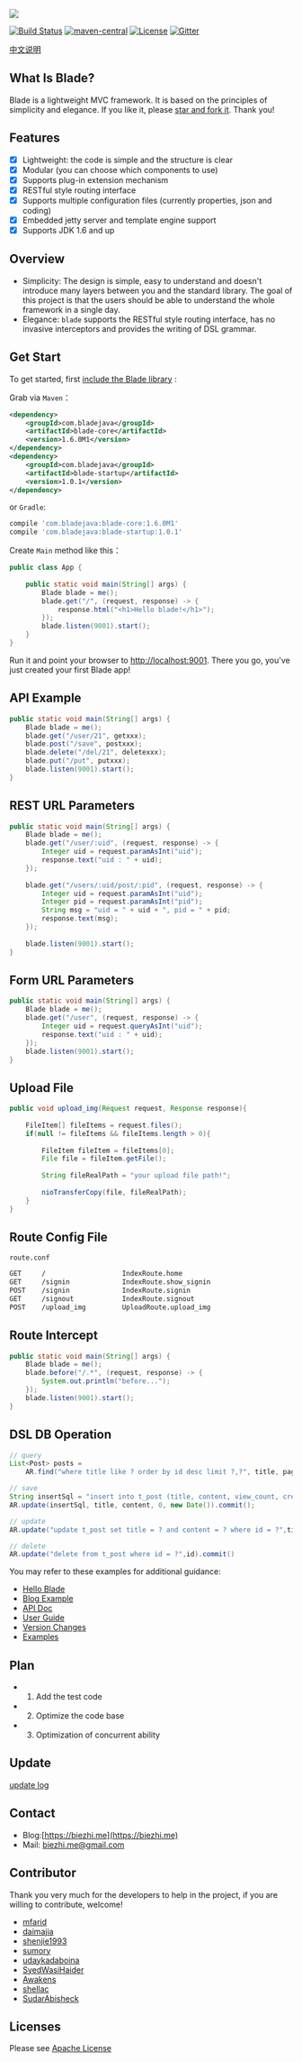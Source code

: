 
[![](https://dn-biezhi.qbox.me/LOGO_BIG.png)](http://bladejava.com)

[![Build Status](https://img.shields.io/travis/biezhi/blade.svg?style=flat-square)](https://travis-ci.org/biezhi/blade)
[![maven-central](https://img.shields.io/maven-central/v/com.bladejava/blade-core.svg?style=flat-square)](http://search.maven.org/#search%7Cga%7C1%7Cg%3A%22com.bladejava%22)
[![License](https://img.shields.io/badge/license-Apache%202-4EB1BA.svg?style=flat-square)](https://www.apache.org/licenses/LICENSE-2.0.html)
[![Gitter](https://badges.gitter.im/biezhi/blade.svg)](https://gitter.im/biezhi/blade?utm_source=badge&utm_medium=badge&utm_campaign=pr-badge)

[中文说明](https://github.com/biezhi/blade/blob/master/README_CN.md)

## What Is Blade?

Blade is a lightweight MVC framework. It is based on the principles of simplicity and elegance. 
If you like it, please [star and fork it](https://github.com/biezhi/blade). Thank you!

## Features

* [x] Lightweight: the code is simple and the structure is clear
* [x] Modular (you can choose which components to use)
* [x] Supports plug-in extension mechanism
* [x] RESTful style routing interface
* [x] Supports multiple configuration files (currently properties, json and coding)
* [x] Embedded jetty server and template engine support
* [x] Supports JDK 1.6 and up

## Overview

* Simplicity: The design is simple, easy to understand and doesn't introduce many layers between you and the standard library. The goal of this project is that the users should be able to understand the whole framework in a single day.
* Elegance: `blade` supports the RESTful style routing interface, has no invasive interceptors and provides the writing of DSL grammar.

## Get Start

To get started, first [include the Blade library](http://bladejava.com/docs/intro/getting_start) :

Grab via `Maven`：

```xml
<dependency>
	<groupId>com.bladejava</groupId>
	<artifactId>blade-core</artifactId>
	<version>1.6.0M1</version>
</dependency>
<dependency>
	<groupId>com.bladejava</groupId>
	<artifactId>blade-startup</artifactId>
	<version>1.0.1</version>
</dependency>
```
or `Gradle`:
```sh
compile 'com.bladejava:blade-core:1.6.0M1'
compile 'com.bladejava:blade-startup:1.0.1'
```

Create `Main` method like this：

```java
public class App {
	
	public static void main(String[] args) {
		Blade blade = me();
		blade.get("/", (request, response) -> {
			response.html("<h1>Hello blade!</h1>");
		});
		blade.listen(9001).start();
	}
}
```

Run it and point your browser to [http://localhost:9001](http://localhost:9001). There you go, you've just created your first Blade app!

## API Example

```java
public static void main(String[] args) {
	Blade blade = me();
	blade.get("/user/21", getxxx);
	blade.post("/save", postxxx);
	blade.delete("/del/21", deletexxx);
	blade.put("/put", putxxx);
	blade.listen(9001).start();
}
```

## REST URL Parameters

```java
public static void main(String[] args) {
	Blade blade = me();
	blade.get("/user/:uid", (request, response) -> {
		Integer uid = request.paramAsInt("uid");
		response.text("uid : " + uid);
	});
	
	blade.get("/users/:uid/post/:pid", (request, response) -> {
		Integer uid = request.paramAsInt("uid");
		Integer pid = request.paramAsInt("pid");
		String msg = "uid = " + uid + ", pid = " + pid;
		response.text(msg);
	});
	
	blade.listen(9001).start();
}
```

## Form URL Parameters

```java
public static void main(String[] args) {
	Blade blade = me();
	blade.get("/user", (request, response) -> {
		Integer uid = request.queryAsInt("uid");
		response.text("uid : " + uid);
	});
	blade.listen(9001).start();
}
```

## Upload File

```java
public void upload_img(Request request, Response response){
	
	FileItem[] fileItems = request.files();
	if(null != fileItems && fileItems.length > 0){
		
		FileItem fileItem = fileItems[0];
		File file = fileItem.getFile();
		
		String fileRealPath = "your upload file path!";
		
		nioTransferCopy(file, fileRealPath);
	}
}
```

## Route Config File

`route.conf`

```sh
GET		/					IndexRoute.home
GET		/signin				IndexRoute.show_signin
POST	/signin				IndexRoute.signin
GET		/signout			IndexRoute.signout
POST	/upload_img			UploadRoute.upload_img
```

## Route Intercept

```java
public static void main(String[] args) {
	Blade blade = me();
	blade.before("/.*", (request, response) -> {
		System.out.println("before...");
	});
	blade.listen(9001).start();
}
```

## DSL DB Operation

```java
// query
List<Post> posts =
	AR.find("where title like ? order by id desc limit ?,?", title, page, count).list(Post.class);

// save
String insertSql = "insert into t_post (title, content, view_count, create_time) values (?,?,?,?)";
AR.update(insertSql, title, content, 0, new Date()).commit();

// update
AR.update("update t_post set title = ? and content = ? where id = ?",title, content, id).commit();

// delete
AR.update("delete from t_post where id = ?",id).commit()
```

You may refer to these examples for additional guidance:

+ [Hello Blade](https://github.com/blade-samples/hello)
+ [Blog Example](https://github.com/blade-samples/blog)
+ [API Doc](http://bladejava.com/apidocs)
+ [User Guide](http://bladejava.com/docs)
+ [Version Changes](LAST_VERSION.md)
+ [Examples](https://github.com/blade-samples)

## Plan

- 1. Add the test code
- 2. Optimize the code base
- 3. Optimization of concurrent ability
	
## Update

[update log](https://github.com/biezhi/blade/blob/master/UPDATE_LOG.md)

## Contact

- Blog:[https://biezhi.me](https://biezhi.me)
- Mail: biezhi.me@gmail.com

## Contributor

Thank you very much for the developers to help in the project, if you are willing to contribute, welcome!

- [mfarid](https://github.com/mfarid)
- [daimajia](https://github.com/daimajia)
- [shenjie1993](https://github.com/shenjie1993)
- [sumory](https://github.com/sumory)
- [udaykadaboina](https://github.com/udaykadaboina)
- [SyedWasiHaider](https://github.com/SyedWasiHaider)
- [Awakens](https://github.com/Awakens)
- [shellac](https://github.com/shellac)
- [SudarAbisheck](https://github.com/SudarAbisheck)

## Licenses

Please see [Apache License](LICENSE)
